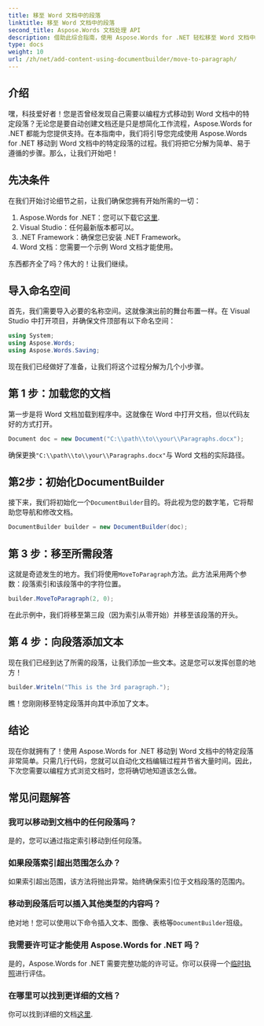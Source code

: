 ```yaml
---
title: 移至 Word 文档中的段落
linktitle: 移至 Word 文档中的段落
second_title: Aspose.Words 文档处理 API
description: 借助此综合指南，使用 Aspose.Words for .NET 轻松移至 Word 文档中的特定段落。非常适合希望简化文档工作流程的开发人员。
type: docs
weight: 10
url: /zh/net/add-content-using-documentbuilder/move-to-paragraph/
---
```

## 介绍

嘿，科技爱好者！您是否曾经发现自己需要以编程方式移动到 Word 文档中的特定段落？无论您是要自动创建文档还是只是想简化工作流程，Aspose.Words for .NET 都能为您提供支持。在本指南中，我们将引导您完成使用 Aspose.Words for .NET 移动到 Word 文档中的特定段落的过程。我们将把它分解为简单、易于遵循的步骤。那么，让我们开始吧！

## 先决条件

在我们开始讨论细节之前，让我们确保您拥有开始所需的一切：

1.  Aspose.Words for .NET：您可以下载它[这里](https://releases.aspose.com/words/net/).
2. Visual Studio：任何最新版本都可以。
3. .NET Framework：确保您已安装 .NET Framework。
4. Word 文档：您需要一个示例 Word 文档才能使用。

东西都齐全了吗？伟大的！让我们继续。

## 导入命名空间

首先，我们需要导入必要的名称空间。这就像演出前的舞台布置一样。在 Visual Studio 中打开项目，并确保文件顶部有以下命名空间：

```csharp
using System;
using Aspose.Words;
using Aspose.Words.Saving;
```

现在我们已经做好了准备，让我们将这个过程分解为几个小步骤。

## 第 1 步：加载您的文档

第一步是将 Word 文档加载到程序中。这就像在 Word 中打开文档，但以代码友好的方式打开。

```csharp
Document doc = new Document("C:\\path\\to\\your\\Paragraphs.docx");
```

确保更换`"C:\\path\\to\\your\\Paragraphs.docx"`与 Word 文档的实际路径。

## 第2步：初始化DocumentBuilder

接下来，我们将初始化一个`DocumentBuilder`目的。将此视为您的数字笔，它将帮助您导航和修改文档。

```csharp
DocumentBuilder builder = new DocumentBuilder(doc);
```

## 第 3 步：移至所需段落

这就是奇迹发生的地方。我们将使用`MoveToParagraph`方法。此方法采用两个参数：段落索引和该段落中的字符位置。

```csharp
builder.MoveToParagraph(2, 0);
```

在此示例中，我们将移至第三段（因为索引从零开始）并移至该段落的开头。

## 第 4 步：向段落添加文本

现在我们已经到达了所需的段落，让我们添加一些文本。这是您可以发挥创意的地方！

```csharp
builder.Writeln("This is the 3rd paragraph.");
```

瞧！您刚刚移至特定段落并向其中添加了文本。

## 结论

现在你就拥有了！使用 Aspose.Words for .NET 移动到 Word 文档中的特定段落非常简单。只需几行代码，您就可以自动化文档编辑过程并节省大量时间。因此，下次您需要以编程方式浏览文档时，您将确切地知道该怎么做。

## 常见问题解答

### 我可以移动到文档中的任何段落吗？
是的，您可以通过指定索引移动到任何段落。

### 如果段落索引超出范围怎么办？
如果索引超出范围，该方法将抛出异常。始终确保索引位于文档段落的范围内。

### 移动到段落后可以插入其他类型的内容吗？
绝对地！您可以使用以下命令插入文本、图像、表格等`DocumentBuilder`班级。

### 我需要许可证才能使用 Aspose.Words for .NET 吗？
是的，Aspose.Words for .NET 需要完整功能的许可证。你可以获得一个[临时执照](https://purchase.aspose.com/temporary-license/)进行评估。

### 在哪里可以找到更详细的文档？
你可以找到详细的文档[这里](https://reference.aspose.com/words/net/).
